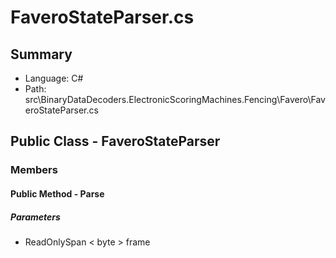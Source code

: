 ﻿# FaveroStateParser.cs

## Summary

* Language: C#
* Path: src\BinaryDataDecoders.ElectronicScoringMachines.Fencing\Favero\FaveroStateParser.cs

## Public Class - FaveroStateParser

### Members

#### Public Method - Parse

#####  Parameters

 - ReadOnlySpan < byte > frame 

